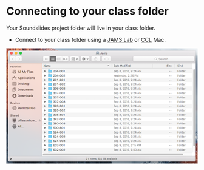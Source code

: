 # Connecting to your class folder

Your Soundslides project folder will live in your class folder.

* Connect to your class folder using a [JAMS Lab](https://jjloomis.gitbooks.io/file-and-folder-management/content/connecting-in-jams-lab.html "File and Folder Management - Connecting to Class Folder in a JAMS Lab") or [CCL](https://jjloomis.gitbooks.io/file-and-folder-management/content/connecting-in-ccl.html) Mac.

![JAMS class folders.](/assets/soundslides-connecting-to-class-folder.png)

